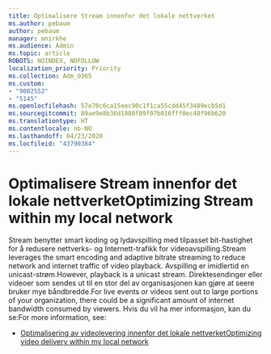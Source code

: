 ```yaml
---
title: Optimalisere Stream innenfor det lokale nettverket
ms.author: pebaum
author: pebaum
manager: mnirkhe
ms.audience: Admin
ms.topic: article
ROBOTS: NOINDEX, NOFOLLOW
localization_priority: Priority
ms.collection: Adm_O365
ms.custom:
- "9002552"
- "5145"
ms.openlocfilehash: 57e70c6ca15eec90c1f1ca55cdd45f3489ecb5d1
ms.sourcegitcommit: 89ae9e8b36d1980f89f07b016fff0ec48f96b620
ms.translationtype: HT
ms.contentlocale: nb-NO
ms.lasthandoff: 04/23/2020
ms.locfileid: "43790384"
---
```

# <a name="optimizing-stream-within-my-local-network"></a><span data-ttu-id="ca69e-102">Optimalisere Stream innenfor det lokale nettverket</span><span class="sxs-lookup"><span data-stu-id="ca69e-102">Optimizing Stream within my local network</span></span>

<span data-ttu-id="ca69e-103">Stream benytter smart koding og lydavspilling med tilpasset bit-hastighet for å redusere nettverks- og Internett-trafikk for videoavspilling.</span><span class="sxs-lookup"><span data-stu-id="ca69e-103">Stream leverages the smart encoding and adaptive bitrate streaming to reduce network and internet traffic of video playback.</span></span> <span data-ttu-id="ca69e-104">Avspilling er imidlertid en unicast-strøm.</span><span class="sxs-lookup"><span data-stu-id="ca69e-104">However, playback is a unicast stream.</span></span> <span data-ttu-id="ca69e-105">Direktesendinger eller videoer som sendes ut til en stor del av organisasjonen kan gjøre at seere bruker mye båndbredde.</span><span class="sxs-lookup"><span data-stu-id="ca69e-105">For live events or videos sent out to large portions of your organization, there could be a significant amount of internet bandwidth consumed by viewers.</span></span> <span data-ttu-id="ca69e-106">Hvis du vil ha mer informasjon, kan du se:</span><span class="sxs-lookup"><span data-stu-id="ca69e-106">For more information, see:</span></span>

- [<span data-ttu-id="ca69e-107">Optimalisering av videolevering innenfor det lokale nettverket</span><span class="sxs-lookup"><span data-stu-id="ca69e-107">Optimizing video delivery within my local network</span></span>](https://docs.microsoft.com/stream/network-overview#optimizing-video-delivery-within-my-local-network)

